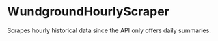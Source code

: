 # WundgroundHourlyScraper
Scrapes hourly historical data since the API only offers daily summaries.
